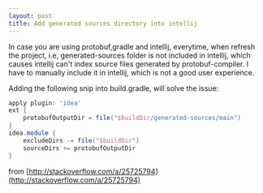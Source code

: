 ```yaml
---
layout: post
title: Add generated sources directory into intellij
---
```

In case you are using protobuf,gradle and intellij, everytime, when refresh the project, i.e, generated-sources folder is not included in intellij, which causes intellij can't index source files generated by protobuf-compiler. I have to manually include it in intellij, which is not a good user experience.

Adding the following snip into build.gradle, will solve the issue:

```groovy
apply plugin: 'idea'
ext {
    protobufOutputDir = file("$buildDir/generated-sources/main")
}
idea.module {
    excludeDirs -= file("$buildDir")
    sourceDirs += protobufOutputDir
}
```
from [http://stackoverflow.com/a/25725794](http://stackoverflow.com/a/25725794)
